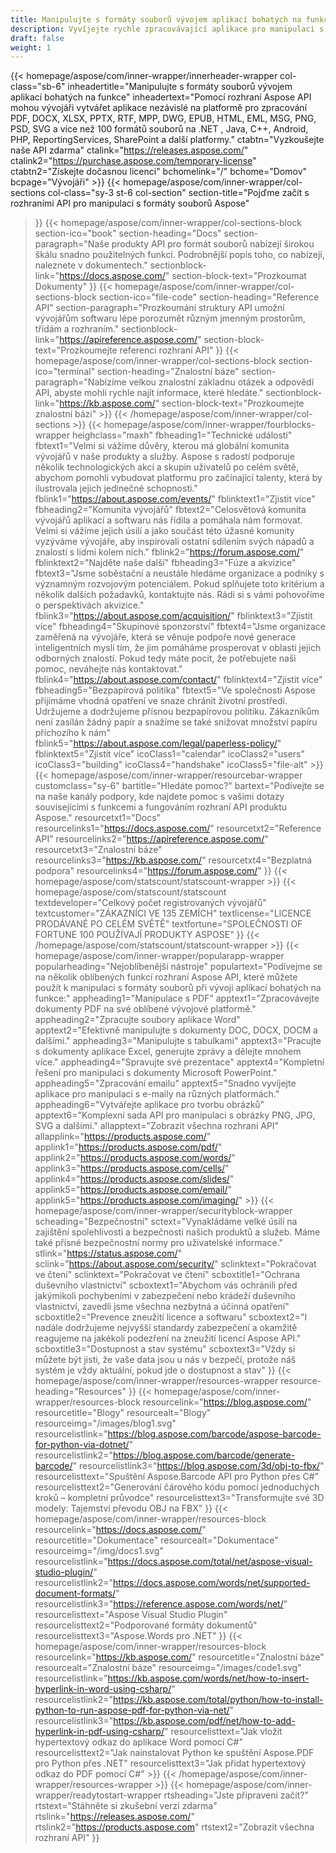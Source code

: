 ```yaml
---
title: Manipulujte s formáty souborů vývojem aplikací bohatých na funkce
description: Vyvíjejte rychle zpracovávající aplikace pro manipulaci s formátem souborů pomocí Aspose API pro .NET, Java, C++, Android, PHP, ReportingServices a další platformy.
draft: false
weight: 1
---
```

{{< homepage/aspose/com/inner-wrapper/innerheader-wrapper col-class="sb-6"
inheadertitle="Manipulujte s formáty souborů vývojem aplikací bohatých na funkce"
inheadertext="Pomocí rozhraní Aspose API mohou vývojáři vytvářet aplikace nezávislé na platformě pro zpracování PDF, DOCX, XLSX, PPTX, RTF, MPP, DWG, EPUB, HTML, EML, MSG, PNG, PSD, SVG a více než 100 formátů souborů na .NET , Java, C++, Android, PHP, ReportingServices, SharePoint a další platformy."
ctabtn="Vyzkoušejte naše API zdarma"
ctalink="https://releases.aspose.com/"
ctalink2="https://purchase.aspose.com/temporary-license"
ctabtn2="Získejte dočasnou licenci"
bchomelink="/"
bchome="Domov"
bcpage="Vývojáři" >}}
{{< homepage/aspose/com/inner-wrapper/col-sections
col-class="sy-3 st-6 col-section"
section-title="Pojďme začít s rozhraními API pro manipulaci s formáty souborů Aspose"
>}}
{{< homepage/aspose/com/inner-wrapper/col-sections-block section-ico="book"
section-heading="Docs"
section-paragraph="Naše produkty API pro formát souborů nabízejí širokou škálu snadno použitelných funkcí. Podrobnější popis toho, co nabízejí, naleznete v dokumentech."
sectionblock-link="https://docs.aspose.com/"
section-block-text="Prozkoumat Dokumenty"
>}}
{{< homepage/aspose/com/inner-wrapper/col-sections-block section-ico="file-code"
section-heading="Reference API"
section-paragraph="Prozkoumání struktury API umožní vývojářům softwaru lépe porozumět různým jmenným prostorům, třídám a rozhraním."
sectionblock-link="https://apireference.aspose.com/"
section-block-text="Prozkoumejte referenci rozhraní API"
>}}
{{< homepage/aspose/com/inner-wrapper/col-sections-block
section-ico="terminal"
section-heading="Znalostní báze"
section-paragraph="Nabízíme velkou znalostní základnu otázek a odpovědí API, abyste mohli rychle najít informace, které hledáte."
sectionblock-link="https://kb.aspose.com/"
section-block-text="Prozkoumejte znalostní bázi" >}}
{{< /homepage/aspose/com/inner-wrapper/col-sections >}}
 {{< homepage/aspose/com/inner-wrapper/fourblocks-wrapper
 heighclass="maxh"
 fbheading1="Technické události"
 fbtext1="Velmi si vážíme důvěry, kterou má globální komunita vývojářů v naše produkty a služby. Aspose s radostí podporuje několik technologických akcí a skupin uživatelů po celém světě, abychom pomohli vybudovat platformu pro začínající talenty, která by ilustrovala jejich jedinečné schopnosti."
 fblink1="https://about.aspose.com/events/"
 fblinktext1="Zjistit více"
 fbheading2="Komunita vývojářů"
 fbtext2="Celosvětová komunita vývojářů aplikací a softwaru nás řídila a pomáhala nám formovat. Velmi si vážíme jejich úsilí a jako součást této úžasné komunity vyzýváme vývojáře, aby inspirovali ostatní sdílením svých nápadů a znalostí s lidmi kolem nich."
 fblink2="https://forum.aspose.com/"
 fblinktext2="Najděte naše další"
 fbheading3="Fúze a akvizice"
 fbtext3="Jsme soběstační a neustále hledáme organizace a podniky s významným rozvojovým potenciálem. Pokud splňujete toto kritérium a několik dalších požadavků, kontaktujte nás. Rádi si s vámi pohovoříme o perspektivách akvizice."
 fblink3="https://about.aspose.com/acquisition/"
 fblinktext3="Zjistit více"
 fbheading4="Skupinové sponzorství"
 fbtext4="Jsme organizace zaměřená na vývojáře, která se věnuje podpoře nové generace inteligentních myslí tím, že jim pomáháme prosperovat v oblasti jejich odborných znalostí. Pokud tedy máte pocit, že potřebujete naši pomoc, neváhejte nás kontaktovat."
 fblink4="https://about.aspose.com/contact/"
 fblinktext4="Zjistit více"
 fbheading5="Bezpapírová politika"
 fbtext5="Ve společnosti Aspose přijímáme vhodná opatření ve snaze chránit životní prostředí. Udržujeme a dodržujeme přísnou bezpapírovou politiku. Zákazníkům není zasílán žádný papír a snažíme se také snižovat množství papíru příchozího k nám"
 fblink5="https://about.aspose.com/legal/paperless-policy/"
 fblinktext5="Zjistit více"
 icoClass1="calendar" icoClass2="users" icoClass3="building" icoClass4="handshake" icoClass5="file-alt" >}} 
 {{< homepage/aspose/com/inner-wrapper/resourcebar-wrapper customclass="sy-6"
 bartitle="Hledáte pomoc?"
 bartext="Podívejte se na naše kanály podpory, kde najdete pomoc s vašimi dotazy souvisejícími s funkcemi a fungováním rozhraní API produktu Aspose."
 resourcetxt1="Docs"
 resourcelinks1="https://docs.aspose.com/"
 resourcetxt2="Reference API"
 resourcelinks2="https://apireference.aspose.com/"
 resourcetxt3="Znalostní báze"
 resourcelinks3="https://kb.aspose.com/"
 resourcetxt4="Bezplatná podpora"
 resourcelinks4="https://forum.aspose.com/"
 >}}
 {{< homepage/aspose/com/statscount/statscount-wrapper >}}
{{< homepage/aspose/com/statscount/statscount
textdeveloper="Celkový počet registrovaných vývojářů"
textcustomer="ZÁKAZNÍCI VE 135 ZEMÍCH"
textlicense="LICENCE PRODÁVANÉ PO CELÉM SVĚTĚ"
textfortune="SPOLEČNOSTI OF FORTUNE 100 POUŽÍVAJÍ PRODUKTY ASPOSE"
>}}
{{< /homepage/aspose/com/statscount/statscount-wrapper >}}
{{< homepage/aspose/com/inner-wrapper/popularapp-wrapper
popularheading="Nejoblíbenější nástroje"
populartext="Podívejme se na několik oblíbených funkcí rozhraní Aspose API, které můžete použít k manipulaci s formáty souborů při vývoji aplikací bohatých na funkce:"
appheading1="Manipulace s PDF"
apptext1="Zpracovávejte dokumenty PDF na své oblíbené vývojové platformě."
appheading2="Zpracujte soubory aplikace Word"
apptext2="Efektivně manipulujte s dokumenty DOC, DOCX, DOCM a dalšími."
appheading3="Manipulujte s tabulkami"
apptext3="Pracujte s dokumenty aplikace Excel, generujte zprávy a dělejte mnohem více."
appheading4="Spravujte své prezentace"
apptext4="Kompletní řešení pro manipulaci s dokumenty Microsoft PowerPoint."
appheading5="Zpracování emailu"
apptext5="Snadno vyvíjejte aplikace pro manipulaci s e-maily na různých platformách."
appheading6="Vytvářejte aplikace pro tvorbu obrázků"
apptext6="Komplexní sada API pro manipulaci s obrázky PNG, JPG, SVG a dalšími."
allapptext="Zobrazit všechna rozhraní API"
allapplink="https://products.aspose.com/" applink1="https://products.aspose.com/pdf/" applink2="https://products.aspose.com/words/" applink3="https://products.aspose.com/cells/" applink4="https://products.aspose.com/slides/" applink5="https://products.aspose.com/email/" applink5="https://products.aspose.com/imaging/" >}}
{{< homepage/aspose/com/inner-wrapper/securityblock-wrapper
scheading="Bezpečnostní"
sctext="Vynakládáme velké úsilí na zajištění spolehlivosti a bezpečnosti našich produktů a služeb. Máme také přísné bezpečnostní normy pro uživatelské informace."
stlink="https://status.aspose.com/"  sclink="https://about.aspose.com/security/"
sclinktext="Pokračovat ve čtení"
sclinktext="Pokračovat ve čtení"
scboxtitle1="Ochrana duševního vlastnictví"
scboxtext1="Abychom vás ochránili před jakýmikoli pochybeními v zabezpečení nebo krádeží duševního vlastnictví, zavedli jsme všechna nezbytná a účinná opatření"
scboxtitle2="Prevence zneužití licence a softwaru"
scboxtext2="I nadále dodržujeme nejvyšší standardy zabezpečení a okamžitě reagujeme na jakékoli podezření na zneužití licencí Aspose API."
scboxtitle3="Dostupnost a stav systému"
scboxtext3="Vždy si můžete být jisti, že vaše data jsou u nás v bezpečí, protože náš systém je vždy aktuální, pokud jde o dostupnost a stav"
>}}
{{< homepage/aspose/com/inner-wrapper/resources-wrapper
resource-heading="Resources"
>}}
{{< homepage/aspose/com/inner-wrapper/resources-block resourcelink="https://blog.aspose.com/"
resourcetitle="Blogy"
resourcealt="Blogy"
resourceimg="/images/blog1.svg"
resourcelistlink="https://blog.aspose.com/barcode/aspose-barcode-for-python-via-dotnet/"
resourcelistlink2="https://blog.aspose.com/barcode/generate-barcode/"
resourcelistlink3="https://blog.aspose.com/3d/obj-to-fbx/"
resourcelisttext="Spuštění Aspose.Barcode API pro Python přes C#"
resourcelisttext2="Generování čárového kódu pomocí jednoduchých kroků – kompletní průvodce"
resourcelisttext3="Transformujte své 3D modely: Tajemství převodu OBJ na FBX"
>}}
{{< homepage/aspose/com/inner-wrapper/resources-block
resourcelink="https://docs.aspose.com/"
resourcetitle="Dokumentace"
resourcealt="Dokumentace"
resourceimg="/img/docs1.svg"
resourcelistlink="https://docs.aspose.com/total/net/aspose-visual-studio-plugin/"
resourcelistlink2="https://docs.aspose.com/words/net/supported-document-formats/"
resourcelistlink3="https://reference.aspose.com/words/net/"
resourcelisttext="Aspose Visual Studio Plugin"
resourcelisttext2="Podporované formáty dokumentů"
resourcelisttext3="Aspose.Words pro .NET"
>}}
{{< homepage/aspose/com/inner-wrapper/resources-block
resourcelink="https://kb.aspose.com/"
resourcetitle="Znalostní báze"
resourcealt="Znalostní báze"
resourceimg="/images/code1.svg"
resourcelistlink="https://kb.aspose.com/words/net/how-to-insert-hyperlink-in-word-using-csharp/"
resourcelistlink2="https://kb.aspose.com/total/python/how-to-install-python-to-run-aspose-pdf-for-python-via-net/"
resourcelistlink3="https://kb.aspose.com/pdf/net/how-to-add-hyperlink-in-pdf-using-csharp/"
resourcelisttext="Jak vložit hypertextový odkaz do aplikace Word pomocí C#"
resourcelisttext2="Jak nainstalovat Python ke spuštění Aspose.PDF pro Python přes .NET"
resourcelisttext3="Jak přidat hypertextový odkaz do PDF pomocí C#" >}}
{{< /homepage/aspose/com/inner-wrapper/resources-wrapper >}}
{{< homepage/aspose/com/inner-wrapper/readytostart-wrapper
rtsheading="Jste připraveni začít?"
rtstext="Stáhněte si zkušební verzi zdarma"
rtslink="https://releases.aspose.com/"
rtslink2="https://products.aspose.com"
rtstext2="Zobrazit všechna rozhraní API"
>}}
